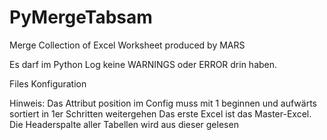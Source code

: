 # PyMergeTabsam
Merge Collection of Excel Worksheet produced by MARS



Es darf im Python Log keine WARNINGS oder ERROR drin haben.

Files Konfiguration

Hinweis: 
Das Attribut position im Config muss mit 1 beginnen und aufwärts sortiert in 1er Schritten weitergehen 
Das erste Excel ist das Master-Excel. Die Headerspalte aller Tabellen wird aus dieser gelesen 

